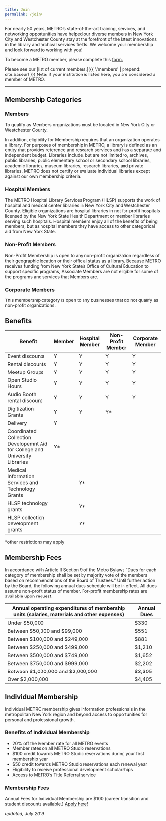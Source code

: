 ```yaml
---
title: Join
permalink: /join/
---
```


For nearly 50 years, METRO’s state-of-the-art training, services, and networking opportunities have helped our diverse members in New York City and Westchester County stay at the forefront of the latest innovations in the library and archival services fields. We welcome your membership and look forward to working with you!

To become a METRO member, please complete this <a href="https://www.google.com/url?q=https://docs.google.com/a/metro.org/forms/d/e/1FAIpQLScdl5-ktEFGNhXXEn4bAF54Blbu8wraOFRshnR42LSWpjwAMQ/viewform&sa=D&ust=1487006619450000&usg=AFQjCNFapEQ3uj1NJ24wWw9pPylQBsq2_Q" target="_blank">form.</a>

Please see our [list of current members.]({{ '/members' | prepend: site.baseurl }}) Note: if your institution is listed here, you are considered a member of METRO.

<hr />

## Membership Categories

### Members

To qualify as Members organizations must be located in New York City or Westchester County. 

In addition, eligibility for Membership requires that an organization operates a library.  For purposes of membership in METRO, a library is defined as an entity that provides reference and research services and has a separate and independent budget. Libraries include, but are not limited to, archives, public libraries, public elementary school or secondary school libraries, academic libraries, museum libraries, research libraries, and private libraries. METRO does not certify or evaluate individual libraries except against our own membership criteria.

### Hospital Members

The METRO Hospital Library Services Program (HLSP) supports the work of hospital and medical center libraries in New York City and Westchester County. Eligible organizations are hospital libraries in not for-profit hospitals licensed by the New York State Health Department or member libraries serving such hospitals. Hospital members enjoy all of the benefits of being members, but as hospital members they have access to other categorical aid from New York State.

### Non-Profit Members

Non-Profit Membership is open to any non-profit organization regardless of their geographic location or their official status as a library. Because METRO receives funding from New York State’s Office of Cultural Education to support specific programs, Associate Members are not eligible for some of the programs and services that Members are.

### Corporate Members

This membership category is open to any businesses that do not qualify as non-profit organizations. 

## Benefits

| Benefit | Member  | Hospital Member | Non-Profit Member | Corporate Member  |
| ------- | ------- | ------- | ------- | ------- |
| Event discounts | Y | Y | Y | Y |
| Rental discounts | Y | Y | Y | Y |
| Meetup Groups | Y | Y | Y | Y |
| Open Studio Hours | Y | Y | Y | Y |
| Audio Booth rental discount | Y | Y | Y | Y |
| Digitization Grants | Y | Y | Y* |  |
| Delivery | Y |  |  |  |
| Coordinated Collection Developemnt Aid for College and University Libraries | Y* |  |  |  |
| Medical Information Services and Technology Grants |  | Y* |  |  |
| HLSP technology grants |  | Y* |  |  |
| HLSP collection development grants |  | Y* |  |  |

*other restrictions may apply

## Membership Fees

In accordance with Article II Section 9 of the Metro Bylaws “Dues for each category of membership shall be set by majority vote of the members based on recommendations of the Board of Trustees.” Until further action by the Board, the following annual dues schedule will be in effect. All dues assume non-profit status of member. For-profit membership rates are available upon request.

|  Annual operating expenditures of membership units (salaries, materials and other expenses)  |  Annual Dues                |
|  ------------------------------------------  |  ----------------------  |
|  Under $50,000  | $330            |
|  Between $50,000 and $99,000     | $551            |
|    Between $100,000 and $249,000     |  $881            |
|  Between $250,000 and $499,000     |  $1,210            |
|  Between $500,000 and $749,000    |  $1,652            |
|  Between $750,000 and $999,000      |  $2,202            |
|  Between $1,000,000 and $2,000,000 |  $3,305            |
|   Over $2,000,000                  |  $4,405            |


## Individual Membership

Individual METRO membership gives information professionals in the metropolitan New York region and beyond access to opportunities for personal and professional growth. 

### Benefits of Individual Membership

* 20% off the Member rate for all METRO events
* Member rates on all METRO Studio reservations
* $100 credit towards METRO Studio reservations during your first membership year
* $50 credit towards METRO Studio reservations each renewal year
* Eligibility to receive professional development scholarships
* Access to METRO’s Title Referral service

### Membership Fees

Annual Fees for Individual Membership are $100 (career transition and student discounts available.) [Apply here!](https://airtable.com/shrNVjX2itMUwJwmX)




*updated, July 2019*
